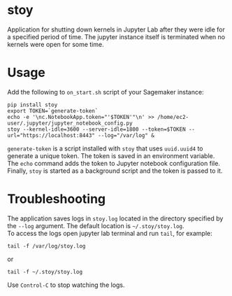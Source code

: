 # stoy
Application for shutting down kernels in Jupyter Lab after they were idle for a specified period of time.
The jupyter instance itself is terminated when no kernels were open for some time.


# Usage

Add the following to `on_start.sh` script of your Sagemaker instance:
```commandline
pip install stoy
export TOKEN=`generate-token`
echo -e '\nc.NotebookApp.token="'$TOKEN'"\n' >> /home/ec2-user/.jupyter/jupyter_notebook_config.py 
stoy --kernel-idle=3600 --server-idle=1800 --token=$TOKEN --url="https://localhost:8443" --log="/var/log" &
```
`generate-token` is a script installed with `stoy` that uses `uuid.uuid4` to generate a unique token. The token is saved in 
an environment variable. The `echo` command adds the token to Jupyter notebook configuration file. Finally,
`stoy` is started as a background script and the token is passed to it.


# Troubleshooting

The application saves logs in `stoy.log` located in the directory specified by the `--log` argument.
The default location is `~/.stoy/stoy.log`.  
To access the logs open jupyter lab terminal and run `tail`, for example:
```commandline
tail -f /var/log/stoy.log
```
or 
```commandline
tail -f ~/.stoy/stoy.log
```
Use `Control-C` to stop watching the logs.